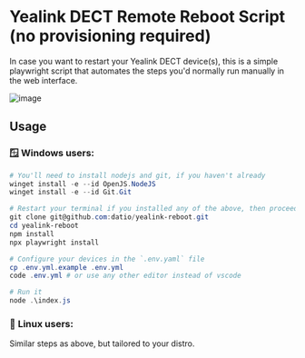 # Yealink DECT Remote Reboot Script (no provisioning required)

In case you want to restart your Yealink DECT device(s), this is a simple playwright script that automates the steps you'd normally run manually in the web interface.

![image](https://github.com/user-attachments/assets/517e4b8f-3256-4d06-85b9-12f90528d546)


## Usage

### 🪟 **Windows users:**

```powershell
# You'll need to install nodejs and git, if you haven't already
winget install -e --id OpenJS.NodeJS
winget install -e --id Git.Git

# Restart your terminal if you installed any of the above, then proceed to clone this repository and install the dependencies
git clone git@github.com:datio/yealink-reboot.git
cd yealink-reboot
npm install
npx playwright install

# Configure your devices in the `.env.yaml` file
cp .env.yml.example .env.yml
code .env.yml # or use any other editor instead of vscode

# Run it
node .\index.js

```

### 🐧 **Linux users:** 
Similar steps as above, but tailored to your distro.
